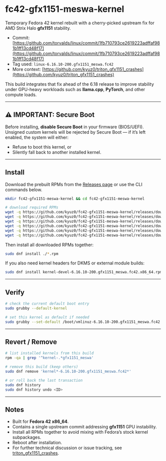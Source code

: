 # fc42-gfx1151-meswa-kernel

Temporary Fedora 42 kernel rebuilt with a cherry-picked upstream fix for AMD Strix Halo **gfx1151** stability.

* Commit: [https://github.com/torvalds/linux/commit/1fb710793ce2619223adffaf981b1ff13cd48f17](https://github.com/torvalds/linux/commit/1fb710793ce2619223adffaf981b1ff13cd48f17)
* Tag used: `linux-6.16.10-200.gfx1151_meswa.fc42`
* More context: [https://github.com/kyuz0/triton_gfx1151_crashes](https://github.com/kyuz0/triton_gfx1151_crashes)

This build integrates that fix ahead of the 6.18 release to improve stability under GPU-heavy workloads such as **llama.cpp**, **PyTorch**, and other compute loads.

---

## ⚠️ IMPORTANT: Secure Boot

Before installing, **disable Secure Boot** in your firmware (BIOS/UEFI).
Unsigned custom kernels will be rejected by Secure Boot — if it’s left enabled, the system will either:

* Refuse to boot this kernel, or
* Silently fall back to another installed kernel.

---

## Install

Download the prebuilt RPMs from the [Releases page](https://github.com/kyuz0/fc42-gfx1151-meswa-kernel/releases/tag/6.16.10-200.gfx1151_meswa.fc42)
or use the CLI commands below.

```bash
mkdir fc42-gfx1151-meswa-kernel && cd fc42-gfx1151-meswa-kernel

# download required RPMs
wget -q https://github.com/kyuz0/fc42-gfx1151-meswa-kernel/releases/download/6.16.10-200.gfx1151_meswa.fc42/kernel-core-6.16.10-200.gfx1151_meswa.fc42.x86_64.rpm
wget -q https://github.com/kyuz0/fc42-gfx1151-meswa-kernel/releases/download/6.16.10-200.gfx1151_meswa.fc42/kernel-modules-6.16.10-200.gfx1151_meswa.fc42.x86_64.rpm
wget -q https://github.com/kyuz0/fc42-gfx1151-meswa-kernel/releases/download/6.16.10-200.gfx1151_meswa.fc42/kernel-modules-core-6.16.10-200.gfx1151_meswa.fc42.x86_64.rpm
wget -q https://github.com/kyuz0/fc42-gfx1151-meswa-kernel/releases/download/6.16.10-200.gfx1151_meswa.fc42/kernel-modules-extra-6.16.10-200.gfx1151_meswa.fc42.x86_64.rpm
wget -q https://github.com/kyuz0/fc42-gfx1151-meswa-kernel/releases/download/6.16.10-200.gfx1151_meswa.fc42/kernel-uki-virt-6.16.10-200.gfx1151_meswa.fc42.x86_64.rpm
wget -q https://github.com/kyuz0/fc42-gfx1151-meswa-kernel/releases/download/6.16.10-200.gfx1151_meswa.fc42/kernel-uki-virt-addons-6.16.10-200.gfx1151_meswa.fc42.x86_64.rpm
```

Then install all downloaded RPMs together:

```bash
sudo dnf install ./*.rpm
```

If you also need kernel headers for DKMS or external module builds:

```bash
sudo dnf install kernel-devel-6.16.10-200.gfx1151_meswa.fc42.x86_64.rpm
```

---

## Verify

```bash
# check the current default boot entry
sudo grubby --default-kernel

# set this kernel as default if needed
sudo grubby --set-default /boot/vmlinuz-6.16.10-200.gfx1151_meswa.fc42.x86_64
```

---

## Revert / Remove

```bash
# list installed kernels from this build
rpm -qa | grep '^kernel-.*gfx1151_meswa'

# remove this build (keep others)
sudo dnf remove 'kernel*-6.16.10-200.gfx1151_meswa.fc42*'

# or roll back the last transaction
sudo dnf history
sudo dnf history undo <ID>
```

---

## Notes

* Built for **Fedora 42 x86_64**.
* Contains a single upstream commit addressing **gfx1151** GPU instability.
* Install all RPMs together to avoid mixing with Fedora’s stock kernel subpackages.
* Reboot after installation.
* For further technical discussion or issue tracking, see [triton_gfx1151_crashes](https://github.com/kyuz0/triton_gfx1151_crashes).

